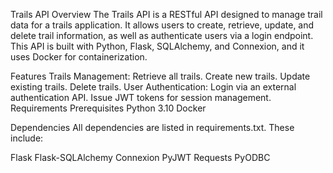 Trails API
Overview
The Trails API is a RESTful API designed to manage trail data for a trails application. It allows users to create, retrieve, update, and delete trail information, as well as authenticate users via a login endpoint. This API is built with Python, Flask, SQLAlchemy, and Connexion, and it uses Docker for containerization.

Features
Trails Management:
Retrieve all trails.
Create new trails.
Update existing trails.
Delete trails.
User Authentication:
Login via an external authentication API.
Issue JWT tokens for session management.
Requirements
Prerequisites
Python 3.10
Docker



Dependencies
All dependencies are listed in requirements.txt. These include:

Flask
Flask-SQLAlchemy
Connexion
PyJWT
Requests
PyODBC
